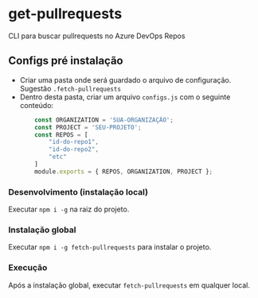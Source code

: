 # get-pullrequests
CLI para buscar pullrequests no Azure DevOps Repos

## Configs pré instalação
- Criar uma pasta onde será guardado o arquivo de configuração. Sugestão `.fetch-pullrequests`
- Dentro desta pasta, criar um arquivo `configs.js` com o seguinte conteúdo:
    ```js
        const ORGANIZATION = 'SUA-ORGANIZAÇÃO';
        const PROJECT = 'SEU-PROJETO';
        const REPOS = [
            "id-do-repo1",
            "id-do-repo2",
            "etc"
        ]
        module.exports = { REPOS, ORGANIZATION, PROJECT };
    ```

### Desenvolvimento (instalação local)
Executar `npm i -g` na raiz do projeto.

### Instalação global
Executar `npm i -g fetch-pullrequests` para instalar o projeto.

### Execução
Após a instalação global, executar `fetch-pullrequests` em qualquer local.
